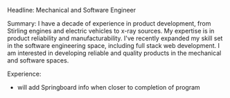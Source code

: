 Headline: Mechanical and Software Engineer

Summary:
I have a decade of experience in product development, from Stirling engines and electric vehicles to x-ray sources. My expertise is in product reliability and manufacturability. I've recently expanded my skill set in the software engineering space, including full stack web development. I am interested in developing reliable and quality products in the mechanical and software spaces.

Experience:
 - will add Springboard info when closer to completion of program
